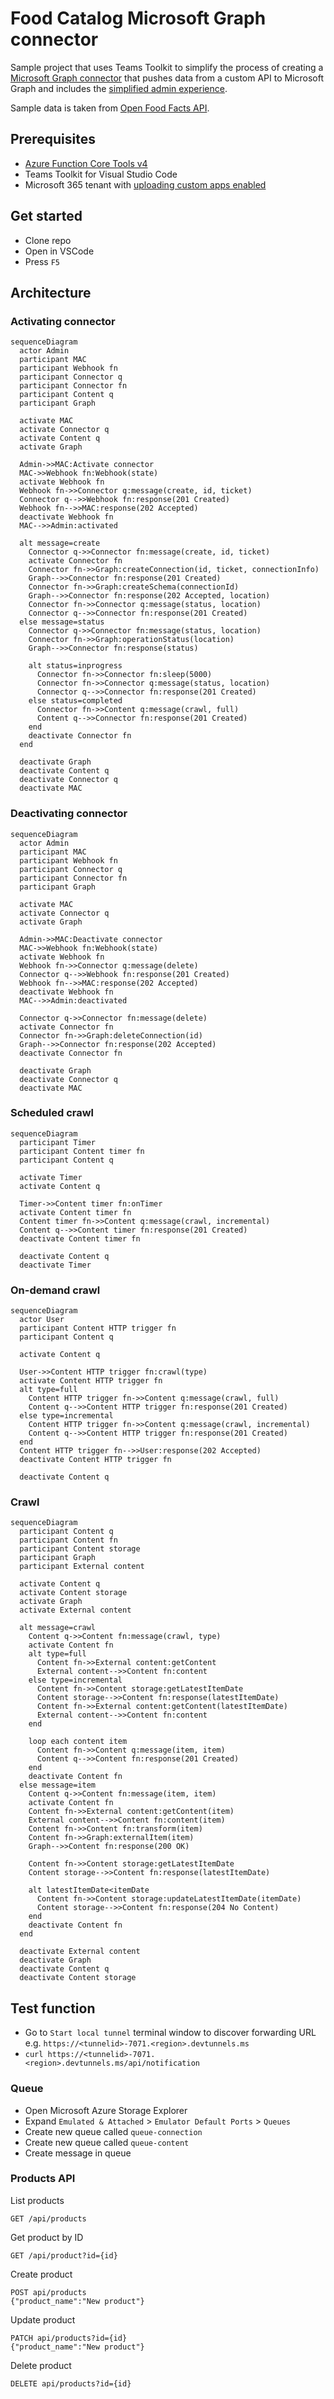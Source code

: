 # Food Catalog Microsoft Graph connector

Sample project that uses Teams Toolkit to simplify the process of creating a [Microsoft Graph connector](https://learn.microsoft.com/graph/connecting-external-content-connectors-overview) that pushes data from a custom API to Microsoft Graph and includes the [simplified admin experience](https://learn.microsoft.com/graph/connecting-external-content-deploy-teams).

Sample data is taken from [Open Food Facts API](https://openfoodfacts.github.io/openfoodfacts-server/api/).

## Prerequisites

 - [Azure Function Core Tools v4](https://learn.microsoft.com/azure/azure-functions/functions-run-local)
 - Teams Toolkit for Visual Studio Code
 - Microsoft 365 tenant with [uploading custom apps enabled](https://learn.microsoft.com/microsoftteams/platform/m365-apps/prerequisites#prepare-a-developer-tenant-for-testing)

 ## Get started

 - Clone repo
 - Open in VSCode
 - Press `F5`

## Architecture

### Activating connector

```mermaid
sequenceDiagram
  actor Admin
  participant MAC
  participant Webhook fn
  participant Connector q
  participant Connector fn
  participant Content q
  participant Graph
  
  activate MAC
  activate Connector q
  activate Content q
  activate Graph

  Admin->>MAC:Activate connector
  MAC->>Webhook fn:Webhook(state)
  activate Webhook fn
  Webhook fn->>Connector q:message(create, id, ticket)
  Connector q-->>Webhook fn:response(201 Created)
  Webhook fn-->>MAC:response(202 Accepted)
  deactivate Webhook fn
  MAC-->>Admin:activated

  alt message=create
    Connector q->>Connector fn:message(create, id, ticket)
    activate Connector fn
    Connector fn->>Graph:createConnection(id, ticket, connectionInfo)
    Graph-->>Connector fn:response(201 Created)
    Connector fn->>Graph:createSchema(connectionId)
    Graph-->>Connector fn:response(202 Accepted, location)
    Connector fn->>Connector q:message(status, location)
    Connector q-->>Connector fn:response(201 Created)
  else message=status
    Connector q->>Connector fn:message(status, location)
    Connector fn->>Graph:operationStatus(location)
    Graph-->>Connector fn:response(status)
    
    alt status=inprogress
      Connector fn->>Connector fn:sleep(5000)
      Connector fn->>Connector q:message(status, location)
      Connector q-->>Connector fn:response(201 Created)
    else status=completed
      Connector fn->>Content q:message(crawl, full)
      Content q-->>Connector fn:response(201 Created)
    end
    deactivate Connector fn
  end
  
  deactivate Graph
  deactivate Content q
  deactivate Connector q
  deactivate MAC
```

### Deactivating connector

```mermaid
sequenceDiagram
  actor Admin
  participant MAC
  participant Webhook fn
  participant Connector q
  participant Connector fn
  participant Graph
  
  activate MAC
  activate Connector q
  activate Graph

  Admin->>MAC:Deactivate connector
  MAC->>Webhook fn:Webhook(state)
  activate Webhook fn
  Webhook fn->>Connector q:message(delete)
  Connector q-->>Webhook fn:response(201 Created)
  Webhook fn-->>MAC:response(202 Accepted)
  deactivate Webhook fn
  MAC-->>Admin:deactivated

  Connector q->>Connector fn:message(delete)
  activate Connector fn
  Connector fn->>Graph:deleteConnection(id)
  Graph-->>Connector fn:response(202 Accepted)
  deactivate Connector fn
  
  deactivate Graph
  deactivate Connector q
  deactivate MAC
```

### Scheduled crawl

```mermaid
sequenceDiagram
  participant Timer
  participant Content timer fn
  participant Content q
  
  activate Timer
  activate Content q

  Timer->>Content timer fn:onTimer
  activate Content timer fn
  Content timer fn->>Content q:message(crawl, incremental)
  Content q-->>Content timer fn:response(201 Created)
  deactivate Content timer fn

  deactivate Content q
  deactivate Timer
```

### On-demand crawl

```mermaid
sequenceDiagram
  actor User
  participant Content HTTP trigger fn
  participant Content q
  
  activate Content q

  User->>Content HTTP trigger fn:crawl(type)
  activate Content HTTP trigger fn
  alt type=full
    Content HTTP trigger fn->>Content q:message(crawl, full)
    Content q-->>Content HTTP trigger fn:response(201 Created)
  else type=incremental
    Content HTTP trigger fn->>Content q:message(crawl, incremental)
    Content q-->>Content HTTP trigger fn:response(201 Created)
  end
  Content HTTP trigger fn-->>User:response(202 Accepted)
  deactivate Content HTTP trigger fn
  
  deactivate Content q
```

### Crawl

```mermaid
sequenceDiagram
  participant Content q
  participant Content fn
  participant Content storage
  participant Graph
  participant External content
  
  activate Content q
  activate Content storage
  activate Graph
  activate External content

  alt message=crawl
    Content q->>Content fn:message(crawl, type)
    activate Content fn
    alt type=full
      Content fn->>External content:getContent
      External content-->>Content fn:content
    else type=incremental
      Content fn->>Content storage:getLatestItemDate
      Content storage-->>Content fn:response(latestItemDate)
      Content fn->>External content:getContent(latestItemDate)
      External content-->>Content fn:content
    end
    
    loop each content item
      Content fn->>Content q:message(item, item)
      Content q-->>Content fn:response(201 Created)
    end
    deactivate Content fn
  else message=item
    Content q->>Content fn:message(item, item)
    activate Content fn
    Content fn->>External content:getContent(item)
    External content-->>Content fn:content(item)
    Content fn->>Content fn:transform(item)
    Content fn->>Graph:externalItem(item)
    Graph-->>Content fn:response(200 OK)

    Content fn->>Content storage:getLatestItemDate
    Content storage-->>Content fn:response(latestItemDate)

    alt latestItemDate<itemDate
      Content fn->>Content storage:updateLatestItemDate(itemDate)
      Content storage-->>Content fn:response(204 No Content)
    end
    deactivate Content fn
  end
  
  deactivate External content
  deactivate Graph
  deactivate Content q
  deactivate Content storage
```

## Test function

 - Go to `Start local tunnel` terminal window to discover forwarding URL e.g. `https://<tunnelid>-7071.<region>.devtunnels.ms`
 - `curl https://<tunnelid>-7071.<region>.devtunnels.ms/api/notification`

### Queue

 - Open Microsoft Azure Storage Explorer
 - Expand `Emulated & Attached` > `Emulator Default Ports` > `Queues`
 - Create new queue called `queue-connection`
 - Create new queue called `queue-content`
 - Create message in queue

### Products API

List products

```
GET /api/products
```
Get product by ID

```
GET /api/product?id={id}
```

Create product

```
POST api/products
{"product_name":"New product"}
```

Update product

```
PATCH api/products?id={id}
{"product_name":"New product"}
```

Delete product

```
DELETE api/products?id={id}
```